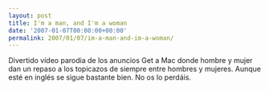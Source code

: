 ```yaml
---
layout: post
title: I'm a man, and I'm a woman
date: '2007-01-07T00:00:00+00:00'
permalink: 2007/01/07/im-a-man-and-im-a-woman/
---
```

Divertido vídeo parodia de los anuncios Get a Mac donde hombre y mujer dan un repaso a los topicazos de siempre entre hombres y mujeres. Aunque esté en inglés se sigue bastante bien. No os lo perdáis.

<object width="425" height="350"><param name="movie" value="http://www.youtube.com/v/rGVMG0EBDus"></param><param name="wmode" value="transparent"></param><embed src="http://www.youtube.com/v/rGVMG0EBDus" type="application/x-shockwave-flash" wmode="transparent" width="425" height="350"></embed></object>
